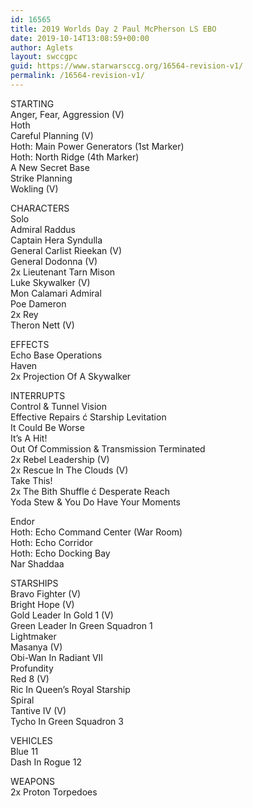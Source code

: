 ```yaml
---
id: 16565
title: 2019 Worlds Day 2 Paul McPherson LS EBO
date: 2019-10-14T13:08:59+00:00
author: Aglets
layout: swccgpc
guid: https://www.starwarsccg.org/16564-revision-v1/
permalink: /16564-revision-v1/
---
```

STARTING  
Anger, Fear, Aggression (V)  
Hoth  
Careful Planning (V)  
Hoth: Main Power Generators (1st Marker)  
Hoth: North Ridge (4th Marker)  
A New Secret Base  
Strike Planning  
Wokling (V)

CHARACTERS  
Solo  
Admiral Raddus  
Captain Hera Syndulla  
General Carlist Rieekan (V)  
General Dodonna (V)  
2x Lieutenant Tarn Mison  
Luke Skywalker (V)  
Mon Calamari Admiral  
Poe Dameron  
2x Rey  
Theron Nett (V)

EFFECTS  
Echo Base Operations  
Haven  
2x Projection Of A Skywalker

INTERRUPTS  
Control & Tunnel Vision  
Effective Repairs ć Starship Levitation  
It Could Be Worse  
It’s A Hit!  
Out Of Commission & Transmission Terminated  
2x Rebel Leadership (V)  
2x Rescue In The Clouds (V)  
Take This!  
2x The Bith Shuffle ć Desperate Reach  
Yoda Stew & You Do Have Your Moments

Endor  
Hoth: Echo Command Center (War Room)  
Hoth: Echo Corridor  
Hoth: Echo Docking Bay  
Nar Shaddaa

STARSHIPS  
Bravo Fighter (V)  
Bright Hope (V)  
Gold Leader In Gold 1 (V)  
Green Leader In Green Squadron 1  
Lightmaker  
Masanya (V)  
Obi-Wan In Radiant VII  
Profundity  
Red 8 (V)  
Ric In Queen’s Royal Starship  
Spiral  
Tantive IV (V)  
Tycho In Green Squadron 3

VEHICLES  
Blue 11  
Dash In Rogue 12

WEAPONS  
2x Proton Torpedoes